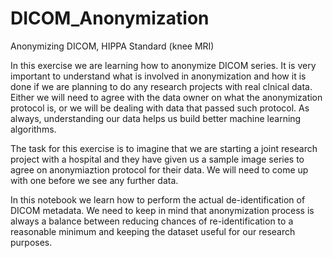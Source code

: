 # DICOM_Anonymization

Anonymizing DICOM, HIPPA Standard (knee MRI)

In this exercise we are learning how to anonymize DICOM series. It is very important to understand what is involved in anonymization and how it is done if we are planning to do any research projects with real clnical data. Either we will need to agree with the data owner on what the anonymization protocol is, or we will be dealing with data that passed such protocol. As always, understanding our data helps us build better machine learning algorithms.

The task for this exercise is to imagine that we are starting a joint research project with a hospital and they have given us a sample image series to agree on anonymiaztion protocol for their data. We will need to come up with one before we see any further data.

In this notebook we learn how to perform the actual de-identification of DICOM metadata.
We need to keep in mind that anonymization process is always a balance between reducing chances of re-identification to a reasonable minimum and keeping the dataset useful for our research purposes.
